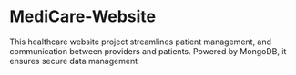 # MediCare-Website
This healthcare website project streamlines patient management, and communication between providers and patients. Powered by MongoDB, it ensures secure data management
